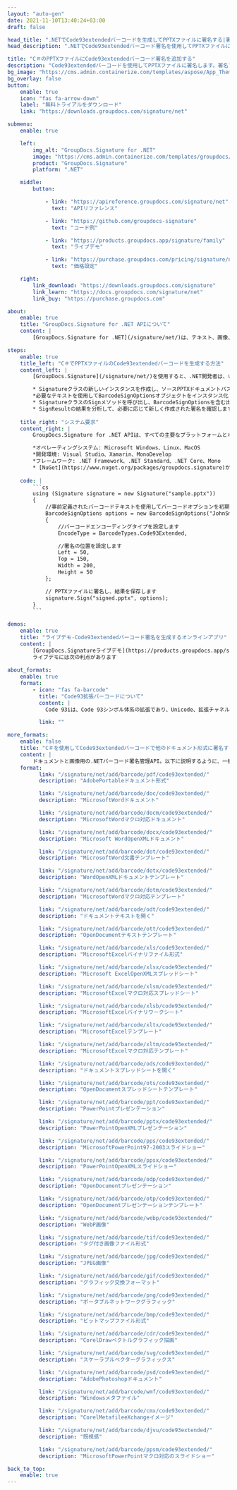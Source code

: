 ```yaml
---
layout: "auto-gen"
date: 2021-11-10T13:40:24+03:00
draft: false

head_title: ".NETでCode93extendedバーコードを生成してPPTXファイルに署名する|署名文書"
head_description: ".NETでCode93extendedバーコード署名を使用してPPTXファイルに署名する-人気のあるビジネスドキュメントや画像ファイル形式にバーコードを追加する."

title: "C＃のPPTXファイルにCode93extendedバーコード署名を追加する"
description: "Code93extendedバーコードを使用してPPTXファイルに署名します。署名プロパティを操作し、ニーズに合ったドキュメント内で高度な署名オプションを設定します."
bg_image: "https://cms.admin.containerize.com/templates/aspose/App_Themes/V3/images/bg/header1.png"
bg_overlay: false
button:
    enable: true
    icon: "fas fa-arrow-down"
    label: "無料トライアルをダウンロード"
    link: "https://downloads.groupdocs.com/signature/net"

submenu:
    enable: true

    left:
        img_alt: "GroupDocs.Signature for .NET"
        image: "https://cms.admin.containerize.com/templates/groupdocs/images/product-logos/90x90-noborder/groupdocs-signature-net.png"
        product: "GroupDocs.Signature"
        platform: ".NET"

    middle:
        button:

            - link: "https://apireference.groupdocs.com/signature/net"
              text: "APIリファレンス"

            - link: "https://github.com/groupdocs-signature"
              text: "コード例"

            - link: "https://products.groupdocs.app/signature/family"
              text: "ライブデモ"

            - link: "https://purchase.groupdocs.com/pricing/signature/net"
              text: "価格設定"

    right:
        link_download: "https://downloads.groupdocs.com/signature"
        link_learn: "https://docs.groupdocs.com/signature/net"
        link_buy: "https://purchase.groupdocs.com"

about:
    enable: true
    title: "GroupDocs.Signature for .NET APIについて"
    content: |
        [GroupDocs.Signature for .NET](/signature/net/)は、テキスト、画像、バーコード、スタンプ、フォームフィールド、QRコード、メタデータなどのさまざまな署名タイプを使用してデジタルドキュメントに電子署名するネイティブ.NETAPIです。ユーザーは、PDF、Microsoft Word、Excelワークシート、PowerPointプレゼンテーション、Adobe Photoshop、メタファイル、および画像ファイル形式内のデジタル署名を追加、編集、検証、削除、および検索でき、必要に応じて署名プロパティをカスタマイズするための追加サポートがあります。

steps:
    enable: true
    title_left: "C＃でPPTXファイルのCode93extendedバーコードを生成する方法"
    content_left: |
        [GroupDocs.Signature](/signature/net/)を使用すると、.NET開発者は、いくつかの簡単な手順を実行することで、アプリケーション内のPPTXファイルにCode93拡張バーコードを簡単に追加できます。

        * Signatureクラスの新しいインスタンスを作成し、ソースPPTXドキュメントパスをコンストラクターパラメーターとして渡します。
        *必要なテキストを使用してBarcodeSignOptionsオブジェクトをインスタンス化し、EncodeTypeプロパティをCode93Extendedに設定します。
        * SignatureクラスのSignメソッドを呼び出し、BarcodeSignOptionsを含む出力PPTXファイル名を渡します。
        * SignResultの結果を分析して、必要に応じて新しく作成された署名を確認します。
        
    title_right: "システム要求"
    content_right: |
        GroupDocs.Signature for .NET APIは、すべての主要なプラットフォームとオペレーティングシステムでサポートされています。以下のコードを実行する前に、システムに次の前提条件がインストールされていることを確認してください。

        *オペレーティングシステム: Microsoft Windows、Linux、MacOS
        *開発環境: Visual Studio、Xamarin、MonoDevelop
        *フレームワーク: .NET Framework、.NET Standard、.NET Core、Mono
        * [NuGet](https://www.nuget.org/packages/groupdocs.signature)からGroupDocs.Signaturefor.NETの最新バージョンをダウンロードします
        
    code: |
        ```cs
        using (Signature signature = new Signature("sample.pptx"))
        {
            //事前定義されたバーコードテキストを使用してバーコードオプションを初期化します
            BarcodeSignOptions options = new BarcodeSignOptions("JohnSmith")
            {
                //バーコードエンコーディングタイプを設定します
                EncodeType = BarcodeTypes.Code93Extended,

                //署名の位置を設定します
                Left = 50,
                Top = 150,
                Width = 200,
                Height = 50
            };

            // PPTXファイルに署名し、結果を保存します 
            signature.Sign("signed.pptx", options);
        }
        ```
        
demos:
    enable: true
    title: "ライブデモ-Code93extendedバーコード署名を生成するオンラインアプリ"
    content: |
        [GroupDocs.Signatureライブデモ](https://products.groupdocs.app/signature/family)サイトにアクセスして、Code93extendedバーコードをPPTXファイルに今すぐ追加してください。  
        ライブデモには次の利点があります
        
about_formats:
    enable: true
    format:
        - icon: "fas fa-barcode"
          title: "Code93拡張バーコードについて"
          content: |
            Code 93iは、Code 93シンボル体系の拡張であり、Unicode、拡張チャネル解釈（ECI）プロトコル、および追加のエラーチェック機能などのサポートが追加されています。コード93iは1999年に標準化され、線形シンボルの最高密度のデータエンコーディングの一部を提供します。

          link: ""

more_formats:
    enable: false
    title: "C＃を使用してCode93extendedバーコードで他のドキュメント形式に署名する"
    content: |
        ドキュメントと画像用の.NETバーコード署名管理API。以下に説明するように、一般的なファイル形式のいくつかにバーコード署名を追加します。
    format: 
          link: "/signature/net/add/barcode/pdf/code93extended/"
          description: "AdobePortableドキュメント形式"

          link: "/signature/net/add/barcode/doc/code93extended/"
          description: "MicrosoftWordドキュメント"

          link: "/signature/net/add/barcode/docm/code93extended/"
          description: "MicrosoftWordマクロ対応ドキュメント"

          link: "/signature/net/add/barcode/docx/code93extended/"
          description: "Microsoft WordOpenXMLドキュメント"

          link: "/signature/net/add/barcode/dot/code93extended/"
          description: "MicrosoftWord文書テンプレート"

          link: "/signature/net/add/barcode/dotx/code93extended/"
          description: "WordOpenXMLドキュメントテンプレート"

          link: "/signature/net/add/barcode/dotm/code93extended/"
          description: "MicrosoftWordマクロ対応テンプレート"       

          link: "/signature/net/add/barcode/odt/code93extended/"
          description: "ドキュメントテキストを開く"

          link: "/signature/net/add/barcode/ott/code93extended/"
          description: "OpenDocumentテキストテンプレート"

          link: "/signature/net/add/barcode/xls/code93extended/"
          description: "MicrosoftExcelバイナリファイル形式"

          link: "/signature/net/add/barcode/xlsx/code93extended/"
          description: "Microsoft ExcelOpenXMLスプレッドシート"

          link: "/signature/net/add/barcode/xlsm/code93extended/"
          description: "MicrosoftExcelマクロ対応スプレッドシート"

          link: "/signature/net/add/barcode/xlsb/code93extended/"
          description: "MicrosoftExcelバイナリワークシート"

          link: "/signature/net/add/barcode/xltx/code93extended/"
          description: "MicrosoftExcelテンプレート"

          link: "/signature/net/add/barcode/xltm/code93extended/"
          description: "MicrosoftExcelマクロ対応テンプレート"

          link: "/signature/net/add/barcode/ods/code93extended/"
          description: "ドキュメントスプレッドシートを開く"

          link: "/signature/net/add/barcode/ots/code93extended/"
          description: "OpenDocumentスプレッドシートテンプレート"

          link: "/signature/net/add/barcode/ppt/code93extended/"
          description: "PowerPointプレゼンテーション"

          link: "/signature/net/add/barcode/pptx/code93extended/"
          description: "PowerPointOpenXMLプレゼンテーション"

          link: "/signature/net/add/barcode/pps/code93extended/"
          description: "MicrosoftPowerPoint97-2003スライドショー"

          link: "/signature/net/add/barcode/ppsx/code93extended/"
          description: "PowerPointOpenXMLスライドショー"                              

          link: "/signature/net/add/barcode/odp/code93extended/"
          description: "OpenDocumentプレゼンテーション"

          link: "/signature/net/add/barcode/otp/code93extended/"
          description: "OpenDocumentプレゼンテーションテンプレート"

          link: "/signature/net/add/barcode/webp/code93extended/"
          description: "WebP画像"

          link: "/signature/net/add/barcode/tif/code93extended/"
          description: "タグ付き画像ファイル形式"

          link: "/signature/net/add/barcode/jpg/code93extended/"
          description: "JPEG画像"

          link: "/signature/net/add/barcode/gif/code93extended/"
          description: "グラフィック交換フォーマット"

          link: "/signature/net/add/barcode/png/code93extended/"
          description: "ポータブルネットワークグラフィック"

          link: "/signature/net/add/barcode/bmp/code93extended/"
          description: "ビットマップファイル形式"

          link: "/signature/net/add/barcode/cdr/code93extended/"
          description: "CorelDrawベクトルグラフィック描画"

          link: "/signature/net/add/barcode/svg/code93extended/"
          description: "スケーラブルベクターグラフィックス"

          link: "/signature/net/add/barcode/psd/code93extended/"
          description: "AdobePhotoshopドキュメント"

          link: "/signature/net/add/barcode/wmf/code93extended/"
          description: "Windowsメタファイル"        

          link: "/signature/net/add/barcode/cmx/code93extended/"
          description: "CorelMetafileeXchangeイメージ"

          link: "/signature/net/add/barcode/djvu/code93extended/"
          description: "既視感"

          link: "/signature/net/add/barcode/ppsm/code93extended/"
          description: "MicrosoftPowerPointマクロ対応のスライドショー"

back_to_top:
    enable: true
---
```

